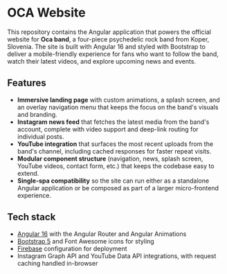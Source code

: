 # OCA Website

This repository contains the Angular application that powers the official website for **Oca band**, a four-piece
psychedelic rock band from Koper, Slovenia. The site is built with Angular 16 and styled with Bootstrap to deliver a
mobile-friendly experience for fans who want to follow the band, watch their latest videos, and explore upcoming news and
events.

## Features

- **Immersive landing page** with custom animations, a splash screen, and an overlay navigation menu that keeps the focus
  on the band's visuals and branding.
- **Instagram news feed** that fetches the latest media from the band's account, complete with video support and deep-link
  routing for individual posts.
- **YouTube integration** that surfaces the most recent uploads from the band's channel, including cached responses for
  faster repeat visits.
- **Modular component structure** (navigation, news, splash screen, YouTube videos, contact form, etc.) that keeps the
  codebase easy to extend.
- **Single-spa compatibility** so the site can run either as a standalone Angular application or be composed as part of a
  larger micro-frontend experience.

## Tech stack

- [Angular 16](https://angular.io/) with the Angular Router and Angular Animations
- [Bootstrap 5](https://getbootstrap.com/) and Font Awesome icons for styling
- [Firebase](https://firebase.google.com/) configuration for deployment
- Instagram Graph API and YouTube Data API integrations, with request caching handled in-browser

